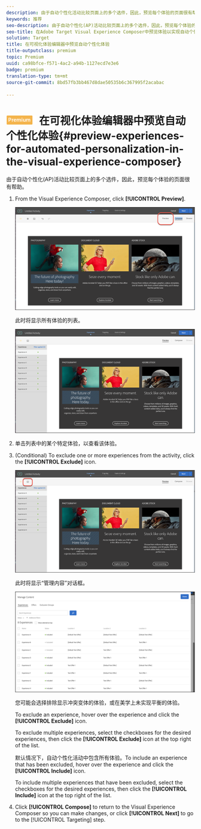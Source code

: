 ```yaml
---
description: 由于自动个性化活动比较页面上的多个选件，因此，预览每个体验的页面很有帮助。
keywords: 推荐
seo-description: 由于自动个性化(AP)活动比较页面上的多个选件，因此，预览每个体验的页面很有帮助。
seo-title: 在Adobe Target Visual Experience Composer中预览体验以实现自动个性化(AP)活动
solution: Target
title: 在可视化体验编辑器中预览自动个性化体验
title-outputclass: premium
topic: Premium
uuid: ca98bfce-f571-4ac2-a94b-1127ecd7e3e6
badge: premium
translation-type: tm+mt
source-git-commit: 8bd57fb3bb467d8dae50535b6c367995f2acabac

---
```



# ![PREMIUM](/help/assets/premium.png) 在可视化体验编辑器中预览自动个性化体验{#preview-experiences-for-automated-personalization-in-the-visual-experience-composer}

由于自动个性化(AP)活动比较页面上的多个选件，因此，预览每个体验的页面很有帮助。

1. From the Visual Experience Composer, click **[!UICONTROL Preview]**.

   ![预览图标](/help/c-activities/t-automated-personalization/assets/preview.png)

   此时将显示所有体验的列表。

   ![预览体验](/help/c-activities/t-automated-personalization/assets/ap_preview-new.png)

1. 单击列表中的某个特定体验，以查看该体验。

1. (Conditional) To exclude one or more experiences from the activity, click the **[!UICONTROL Exclude]** icon.

   ![排除图标](/help/c-activities/t-automated-personalization/assets/ap_exclude-new.png)

   此时将显示“管理内容”对话框。

   ![“管理内容”对话框](/help/c-activities/t-automated-personalization/assets/preview-exclude.png)

   您可能会选择排除显示冲突变体的体验，或在美学上未实现平衡的体验。

   To exclude an experience, hover over the experience and click the **[!UICONTROL Exclude]** icon.

   To exclude multiple experiences, select the checkboxes for the desired experiences, then click the **[!UICONTROL Exclude]** icon at the top right of the list.

   默认情况下，自动个性化活动中包含所有体验。To include an experience that has been excluded, hover over the experience and click the  **[!UICONTROL Include]** icon.

   To include multiple experiences that have been excluded, select the checkboxes for the desired experiences, then click the **[!UICONTROL Include]** icon at the top right of the list.

1. Click **[!UICONTROL Compose]** to return to the Visual Experience Composer so you can make changes, or click **[!UICONTROL Next]** to go to the [!UICONTROL Targeting] step.
